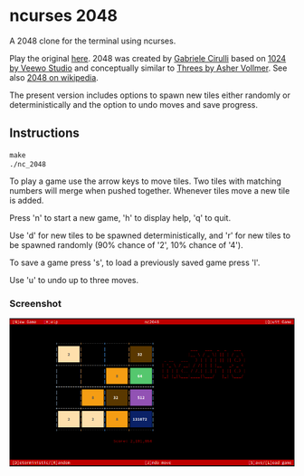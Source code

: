 # ncurses 2048

A 2048 clone for the terminal using ncurses.

Play the original [here](https://play2048.co/). 2048 was created by [Gabriele
Cirulli](http://gabrielecirulli.com) based on
[1024 by Veewo Studio](https://itunes.apple.com/us/app/1024!/id823499224) and
conceptually similar to [Threes by Asher Vollmer](http://asherv.com/threes/).
See also [2048 on wikipedia](https://en.wikipedia.org/wiki/2048_(video_game)).

The present version includes options to spawn new tiles either randomly or
deterministically and the option to undo moves and save progress.

## Instructions

```
make
./nc_2048
```

To play a game use the arrow keys to move tiles. Two tiles with matching
numbers will merge when pushed together. Whenever tiles move a new tile is
added.

Press 'n' to start a new game, 'h' to display help, 'q' to quit.

Use 'd' for new tiles to be spawned deterministically, and 'r' for new tiles to
be spawned randomly (90% chance of '2', 10% chance of '4').

To save a game press 's', to load a previously saved game press 'l'.

Use 'u' to undo up to three moves.

### Screenshot

![ncurses 2048 screenshot](/nc_2048_screenshot.png?raw=true)

